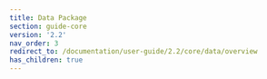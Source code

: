 ```yaml
---
title: Data Package
section: guide-core
version: '2.2'
nav_order: 3
redirect_to: /documentation/user-guide/2.2/core/data/overview
has_children: true
---
```

